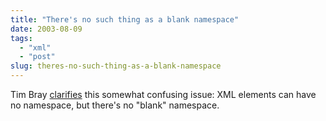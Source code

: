 ```yaml
---
title: "There's no such thing as a blank namespace"
date: 2003-08-09
tags: 
  - "xml"
  - "post"
slug: theres-no-such-thing-as-a-blank-namespace
---
```


Tim Bray [clarifies](http://www.tbray.org/ongoing/When/200x/2003/08/08/NamespaceOrNot) this somewhat confusing issue: XML elements can have no namespace, but there's no "blank" namespace.
